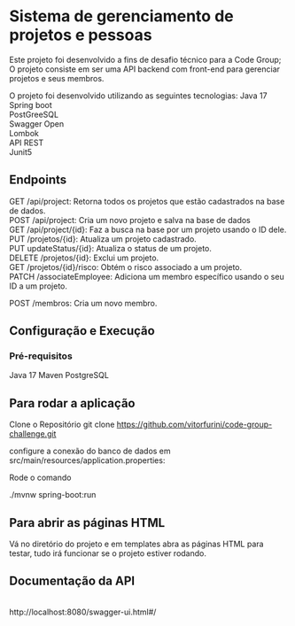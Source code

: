 <h1>Sistema de gerenciamento de projetos e pessoas</h1>

Este projeto foi desenvolvido a fins de desafio técnico para a Code Group;
O projeto consiste em ser uma API backend com front-end para gerenciar projetos e seus membros.

O projeto foi desenvolvido utilizando as seguintes tecnologias:
Java 17 <br>
Spring boot<br>
PostGreeSQL<br>
Swagger Open <br>
Lombok<br>
API REST<br>
Junit5<br>

<h2>Endpoints</h2>

GET /api/project: Retorna todos os projetos que estão cadastrados na base de dados.<br>
POST /api/project: Cria um novo projeto e salva na base de dados<br>
GET /api/project/{id}: Faz a busca na base por um projeto usando o ID dele.<br>
PUT /projetos/{id}: Atualiza um projeto cadastrado.<br>
PUT updateStatus/{id}: Atualiza o status de um projeto.<br>
DELETE /projetos/{id}: Exclui um projeto.<br>
GET /projetos/{id}/risco: Obtém o risco associado a um projeto.<br>
PATCH /associateEmployee: Adiciona um membro específico usando o seu ID a um projeto.<br>

POST /membros: Cria um novo membro.

<h2>Configuração e Execução</h2>

<h3>Pré-requisitos</h3>

Java 17
Maven
PostgreSQL

<h2>Para rodar a aplicação</h2>

Clone o Repositório
git clone https://github.com/vitorfurini/code-group-challenge.git

configure a conexão do banco de dados em src/main/resources/application.properties:

Rode o comando

./mvnw spring-boot:run<br>

<h2>Para abrir as páginas HTML</h2>
Vá no diretório do projeto e em templates abra as páginas HTML para testar, tudo irá funcionar se o projeto estiver rodando.


<h2>Documentação da API</h2><br>
http://localhost:8080/swagger-ui.html#/
